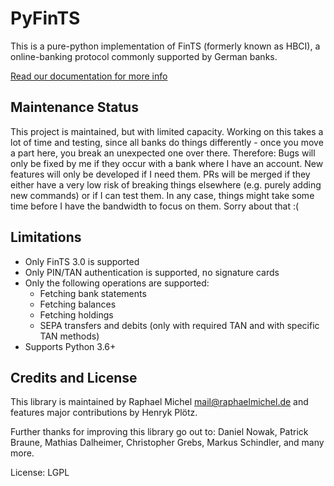 PyFinTS
=======

This is a pure-python implementation of FinTS (formerly known as HBCI), a
online-banking protocol commonly supported by German banks.

[Read our documentation for more info](https://python-fints.readthedocs.io)

Maintenance Status 
------------------

This project is maintained, but with limited capacity. Working on this takes a lot of time and testing, since all banks do things differently - once you move a part here, you break an unexpected one over there. Therefore: Bugs will only be fixed by me if they occur with a bank where I have an account. New features will only be developed if I need them. PRs will be merged if they either have a very low risk of breaking things elsewhere (e.g. purely adding new commands) or if I can test them. In any case, things might take some time before I have the bandwidth to focus on them. Sorry about that :(

Limitations
-----------

* Only FinTS 3.0 is supported
* Only PIN/TAN authentication is supported, no signature cards
* Only the following operations are supported:
  * Fetching bank statements
  * Fetching balances
  * Fetching holdings
  * SEPA transfers and debits (only with required TAN and with specific TAN methods)
* Supports Python 3.6+

Credits and License
-------------------

This library is maintained by Raphael Michel <mail@raphaelmichel.de>
and features major contributions by Henryk Plötz.

Further thanks for improving this library go out to:
Daniel Nowak, Patrick Braune, Mathias Dalheimer, Christopher Grebs, Markus Schindler, and many more.

License: LGPL

